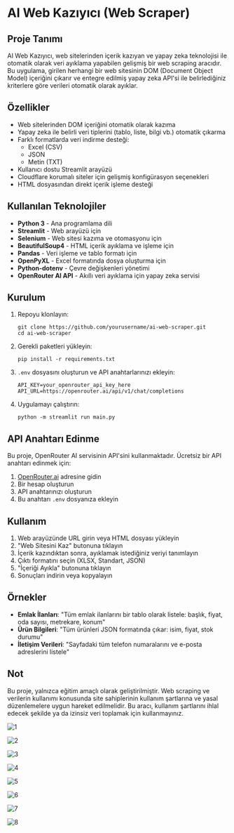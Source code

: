 # AI Web Kazıyıcı (Web Scraper)

## Proje Tanımı

AI Web Kazıyıcı, web sitelerinden içerik kazıyan ve yapay zeka teknolojisi ile otomatik olarak veri ayıklama yapabilen gelişmiş bir web scraping aracıdır. Bu uygulama, girilen herhangi bir web sitesinin DOM (Document Object Model) içeriğini çıkarır ve entegre edilmiş yapay zeka API'si ile belirlediğiniz kriterlere göre verileri otomatik olarak ayıklar.

## Özellikler

- Web sitelerinden DOM içeriğini otomatik olarak kazıma
- Yapay zeka ile belirli veri tiplerini (tablo, liste, bilgi vb.) otomatik çıkarma
- Farklı formatlarda veri indirme desteği:
  - Excel (CSV)
  - JSON
  - Metin (TXT)
- Kullanıcı dostu Streamlit arayüzü
- Cloudflare korumalı siteler için gelişmiş konfigürasyon seçenekleri
- HTML dosyasından direkt içerik işleme desteği

## Kullanılan Teknolojiler

- **Python 3** - Ana programlama dili
- **Streamlit** - Web arayüzü için
- **Selenium** - Web sitesi kazıma ve otomasyonu için
- **BeautifulSoup4** - HTML içerik ayıklama ve işleme için
- **Pandas** - Veri işleme ve tablo formatı için
- **OpenPyXL** - Excel formatında dosya oluşturma için
- **Python-dotenv** - Çevre değişkenleri yönetimi
- **OpenRouter AI API** - Akıllı veri ayıklama için yapay zeka servisi

## Kurulum

1. Repoyu klonlayın:
   ```
   git clone https://github.com/yourusername/ai-web-scraper.git
   cd ai-web-scraper
   ```

2. Gerekli paketleri yükleyin:
   ```
   pip install -r requirements.txt
   ```

3. `.env` dosyasını oluşturun ve API anahtarlarınızı ekleyin:
   ```
   API_KEY=your_openrouter_api_key_here
   API_URL=https://openrouter.ai/api/v1/chat/completions
   ```

4. Uygulamayı çalıştırın:
   ```
   python -m streamlit run main.py
   ```

## API Anahtarı Edinme

Bu proje, OpenRouter AI servisinin API'sini kullanmaktadır. Ücretsiz bir API anahtarı edinmek için:

1. [OpenRouter.ai](https://openrouter.ai) adresine gidin
2. Bir hesap oluşturun
3. API anahtarınızı oluşturun
4. Bu anahtarı `.env` dosyanıza ekleyin

## Kullanım

1. Web arayüzünde URL girin veya HTML dosyası yükleyin
2. "Web Sitesini Kaz" butonuna tıklayın
3. İçerik kazındıktan sonra, ayıklamak istediğiniz veriyi tanımlayın
4. Çıktı formatını seçin (XLSX, Standart, JSON)
5. "İçeriği Ayıkla" butonuna tıklayın
6. Sonuçları indirin veya kopyalayın

## Örnekler

- **Emlak İlanları**: "Tüm emlak ilanlarını bir tablo olarak listele: başlık, fiyat, oda sayısı, metrekare, konum"
- **Ürün Bilgileri**: "Tüm ürünleri JSON formatında çıkar: isim, fiyat, stok durumu"
- **İletişim Verileri**: "Sayfadaki tüm telefon numaralarını ve e-posta adreslerini listele"

## Not

Bu proje, yalnızca eğitim amaçlı olarak geliştirilmiştir. Web scraping ve verilerin kullanımı konusunda site sahiplerinin kullanım şartlarına ve yasal düzenlemelere uygun hareket edilmelidir. Bu aracı, kullanım şartlarını ihlal edecek şekilde ya da izinsiz veri toplamak için kullanmayınız.

![1](https://github.com/user-attachments/assets/9c7e8286-5ad9-4705-b237-f447fc194ac3)

![2](https://github.com/user-attachments/assets/3727db4b-e476-4c13-9709-bd6606b7fe76)

![3](https://github.com/user-attachments/assets/31ac38a9-3471-467c-ba05-49196f746050)

![4](https://github.com/user-attachments/assets/3137c3e6-941c-452c-a08b-8577de69c83a)

![5](https://github.com/user-attachments/assets/6d047c8e-58af-4964-9338-27d1c4ef8bec)

![6](https://github.com/user-attachments/assets/9f431b62-03f8-4e3e-abf1-e50c8e1909a0)

![7](https://github.com/user-attachments/assets/12e1cbb1-6aab-4f51-9acc-8cea97e8506d)

![8](https://github.com/user-attachments/assets/41ae2fb4-9051-4583-bd92-07c204def90a)


